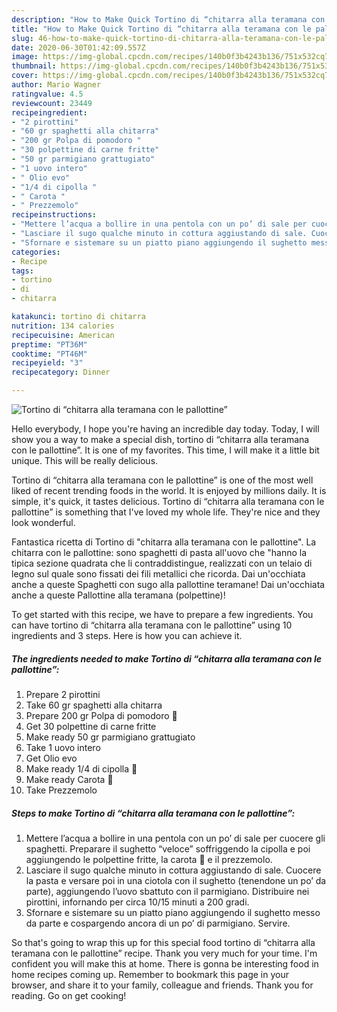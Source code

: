 ```yaml
---
description: "How to Make Quick Tortino di “chitarra alla teramana con le pallottine”"
title: "How to Make Quick Tortino di “chitarra alla teramana con le pallottine”"
slug: 46-how-to-make-quick-tortino-di-chitarra-alla-teramana-con-le-pallottine
date: 2020-06-30T01:42:09.557Z
image: https://img-global.cpcdn.com/recipes/140b0f3b4243b136/751x532cq70/tortino-di-chitarra-alla-teramana-con-le-pallottine-recipe-main-photo.jpg
thumbnail: https://img-global.cpcdn.com/recipes/140b0f3b4243b136/751x532cq70/tortino-di-chitarra-alla-teramana-con-le-pallottine-recipe-main-photo.jpg
cover: https://img-global.cpcdn.com/recipes/140b0f3b4243b136/751x532cq70/tortino-di-chitarra-alla-teramana-con-le-pallottine-recipe-main-photo.jpg
author: Mario Wagner
ratingvalue: 4.5
reviewcount: 23449
recipeingredient:
- "2 pirottini"
- "60 gr spaghetti alla chitarra"
- "200 gr Polpa di pomodoro "
- "30 polpettine di carne fritte"
- "50 gr parmigiano grattugiato"
- "1 uovo intero"
- " Olio evo"
- "1/4 di cipolla "
- " Carota "
- " Prezzemolo"
recipeinstructions:
- "Mettere l’acqua a bollire in una pentola con un po’ di sale per cuocere gli spaghetti. Preparare il sughetto “veloce” soffriggendo la cipolla e poi aggiungendo le polpettine fritte, la carota 🥕 e il prezzemolo."
- "Lasciare il sugo qualche minuto in cottura aggiustando di sale. Cuocere la pasta e versare poi in una ciotola con il sughetto (tenendone un po’ da parte), aggiungendo l’uovo sbattuto con il parmigiano. Distribuire nei pirottini, infornando per circa 10/15 minuti a 200 gradi."
- "Sfornare e sistemare su un piatto piano aggiungendo il sughetto messo da parte e cospargendo ancora di un po’ di parmigiano. Servire."
categories:
- Recipe
tags:
- tortino
- di
- chitarra

katakunci: tortino di chitarra 
nutrition: 134 calories
recipecuisine: American
preptime: "PT36M"
cooktime: "PT46M"
recipeyield: "3"
recipecategory: Dinner

---
```



![Tortino di “chitarra alla teramana con le pallottine”](https://img-global.cpcdn.com/recipes/140b0f3b4243b136/751x532cq70/tortino-di-chitarra-alla-teramana-con-le-pallottine-recipe-main-photo.jpg)

Hello everybody, I hope you're having an incredible day today. Today, I will show you a way to make a special dish, tortino di “chitarra alla teramana con le pallottine”. It is one of my favorites. This time, I will make it a little bit unique. This will be really delicious.

Tortino di “chitarra alla teramana con le pallottine” is one of the most well liked of recent trending foods in the world. It is enjoyed by millions daily. It is simple, it's quick, it tastes delicious. Tortino di “chitarra alla teramana con le pallottine” is something that I've loved my whole life. They're nice and they look wonderful.

Fantastica ricetta di Tortino di &#34;chitarra alla teramana con le pallottine&#34;. La chitarra con le pallottine: sono spaghetti di pasta all&#39;uovo che &#34;hanno la tipica sezione quadrata che li contraddistingue, realizzati con un telaio di legno sul quale sono fissati dei fili metallici che ricorda. Dai un&#39;occhiata anche a queste Spaghetti con sugo alla pallottine teramane! Dai un&#39;occhiata anche a queste Pallottine alla teramana (polpettine)!


To get started with this recipe, we have to prepare a few ingredients. You can have tortino di “chitarra alla teramana con le pallottine” using 10 ingredients and 3 steps. Here is how you can achieve it.

<!--inarticleads1-->

##### The ingredients needed to make Tortino di “chitarra alla teramana con le pallottine”:

1. Prepare 2 pirottini
1. Take 60 gr spaghetti alla chitarra
1. Prepare 200 gr Polpa di pomodoro 🍅
1. Get 30 polpettine di carne fritte
1. Make ready 50 gr parmigiano grattugiato
1. Take 1 uovo intero
1. Get  Olio evo
1. Make ready 1/4 di cipolla 🧅
1. Make ready  Carota 🥕
1. Take  Prezzemolo




<!--inarticleads2-->

##### Steps to make Tortino di “chitarra alla teramana con le pallottine”:

1. Mettere l’acqua a bollire in una pentola con un po’ di sale per cuocere gli spaghetti. Preparare il sughetto “veloce” soffriggendo la cipolla e poi aggiungendo le polpettine fritte, la carota 🥕 e il prezzemolo.
1. Lasciare il sugo qualche minuto in cottura aggiustando di sale. Cuocere la pasta e versare poi in una ciotola con il sughetto (tenendone un po’ da parte), aggiungendo l’uovo sbattuto con il parmigiano. Distribuire nei pirottini, infornando per circa 10/15 minuti a 200 gradi.
1. Sfornare e sistemare su un piatto piano aggiungendo il sughetto messo da parte e cospargendo ancora di un po’ di parmigiano. Servire.




So that's going to wrap this up for this special food tortino di “chitarra alla teramana con le pallottine” recipe. Thank you very much for your time. I'm confident you will make this at home. There is gonna be interesting food in home recipes coming up. Remember to bookmark this page in your browser, and share it to your family, colleague and friends. Thank you for reading. Go on get cooking!
